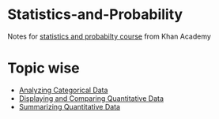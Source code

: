 # Statistics-and-Probability
Notes for [statistics and probabilty course](https://www.khanacademy.org/math/statistics-probability) from Khan Academy

# Topic wise  
- [Analyzing Categorical Data](https://github.com/hardikkamboj/Statistics-and-Probability/blob/main/1.%20Analyzing%20Categorical%20Data.pdf)
- [Displaying and Comparing Quantitative Data](https://github.com/hardikkamboj/Statistics-and-Probability-Khan-Academy-/blob/main/2.%20Displaying%20and%20Comparing%20Quantitative%20Data.pdf)
- [Summarizing Quantitative Data](https://github.com/hardikkamboj/Statistics-and-Probability-Khan-Academy-/blob/main/3.%20Summarizing%20Quantitative%20Data.pdf)
